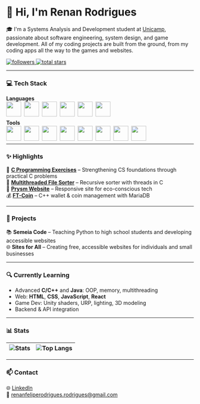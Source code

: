 # 👋 Hi, I'm Renan Rodrigues

🎓 I'm a Systems Analysis and Development student at [Unicamp](https://www.unicamp.br), passionate about software engineering, system design, and game development. All of my coding projects are built from the ground, from my coding apps all the way to the games and websites.

<p align="left">
  <a href="https://github.com/Orphn?tab=followers">
    <img alt="followers" title="Follow me on GitHub" src="https://custom-icon-badges.demolab.com/github/followers/Orphn?color=236ad3&labelColor=1155ba&style=for-the-badge&logo=person-add&label=Follow&logoColor=white"/>
  </a>
  <a href="https://github.com/Orphn?tab=repositories&sort=stargazers">
    <img alt="total stars" title="Total stars on GitHub" src="https://custom-icon-badges.demolab.com/github/stars/Orphn?color=55960c&style=for-the-badge&labelColor=488207&logo=star"/>
  </a>
</p>

---

### 💻 Tech Stack

**Languages**  
<img align="left" src="https://cdn.jsdelivr.net/gh/devicons/devicon/icons/c/c-original.svg" width="40px" style="padding-right:5px;" />
<img align="left" src="https://cdn.jsdelivr.net/gh/devicons/devicon/icons/cplusplus/cplusplus-original.svg" width="40px" style="padding-right:5px;" />
<img align="left" src="https://cdn.jsdelivr.net/gh/devicons/devicon/icons/csharp/csharp-original.svg" width="40px" style="padding-right:5px;" />
<img align="left" src="https://cdn.jsdelivr.net/gh/devicons/devicon/icons/java/java-original.svg" width="40px" style="padding-right:5px;" />
<img align="left" src="https://cdn.jsdelivr.net/gh/devicons/devicon/icons/python/python-original.svg" width="40px" style="padding-right:5px;" />
<img align="left" src="https://cdn.jsdelivr.net/gh/devicons/devicon/icons/javascript/javascript-original.svg" width="40px" style="padding-right:5px;" />
<br><br>

**Tools**  
<img align="left" src="https://cdn.jsdelivr.net/gh/devicons/devicon/icons/html5/html5-original.svg" width="40px" style="padding-right:5px;" />
<img align="left" src="https://cdn.jsdelivr.net/gh/devicons/devicon/icons/css3/css3-original.svg" width="40px" style="padding-right:5px;" />
<img align="left" src="https://cdn.jsdelivr.net/gh/devicons/devicon/icons/unity/unity-original.svg" width="40px" style="padding-right:5px;" />
<img align="left" src="https://cdn.jsdelivr.net/gh/devicons/devicon/icons/blender/blender-original.svg" width="40px" style="padding-right:5px;" />
<img align="left" src="https://cdn.jsdelivr.net/gh/devicons/devicon/icons/git/git-original.svg" width="40px" style="padding-right:5px;" />
<img align="left" src="https://cdn.jsdelivr.net/gh/devicons/devicon/icons/github/github-original.svg" width="40px" style="padding-right:5px;" />
<img align="left" src="https://cdn.jsdelivr.net/gh/devicons/devicon/icons/linux/linux-original.svg" width="40px" style="padding-right:5px;" />
<img align="left" src="https://cdn.jsdelivr.net/gh/devicons/devicon/icons/amazonwebservices/amazonwebservices-original-wordmark.svg" width="40px" style="padding-right:5px;" />
<br><br>

---

### ✨ Highlights

🧠 [**C Programming Exercises**](https://github.com/Orphn/C-Program-Exercises) – Strengthening CS foundations through practical C problems  
🔄 [**Multithreaded File Sorter**](https://github.com/Orphn/Multithreaded-File-Sorter-UNICAMP) – Recursive sorter with threads in C  
🌿 [**Prysm Website**](https://github.com/Orphn/Prysm-Responsive-Website) – Responsive site for eco-conscious tech  
💰 [**FT-Coin**](https://github.com/MarceloSantosBMDev/FT-coin) – C++ wallet & coin management with MariaDB

---

### 🚀 Projects

📚 **Semeia Code** – Teaching Python to high school students and developing accessible websites  
🌐 **Sites for All** – Creating free, accessible websites for individuals and small businesses

---

### 🔍 Currently Learning

- Advanced **C/C++** and **Java**: OOP, memory, multithreading  
- Web: **HTML**, **CSS**, **JavaScript**, **React**  
- Game Dev: Unity shaders, URP, lighting, 3D modeling  
- Backend & API integration

---

### 📊 Stats

| ![Stats](https://github-readme-stats.vercel.app/api?username=Orphn&show_icons=true&theme=transparent&hide_rank=false&line_height=24) | ![Top Langs](https://github-readme-stats.vercel.app/api/top-langs/?username=Orphn&layout=donut&theme=transparent&line_height=24) |
|---|---|

---

### 📫 Contact

🌐 [LinkedIn](https://www.linkedin.com/in/renan-felipe-rodrigues)  
📧 renanfeliperodrigues.rodrigues@gmail.com
